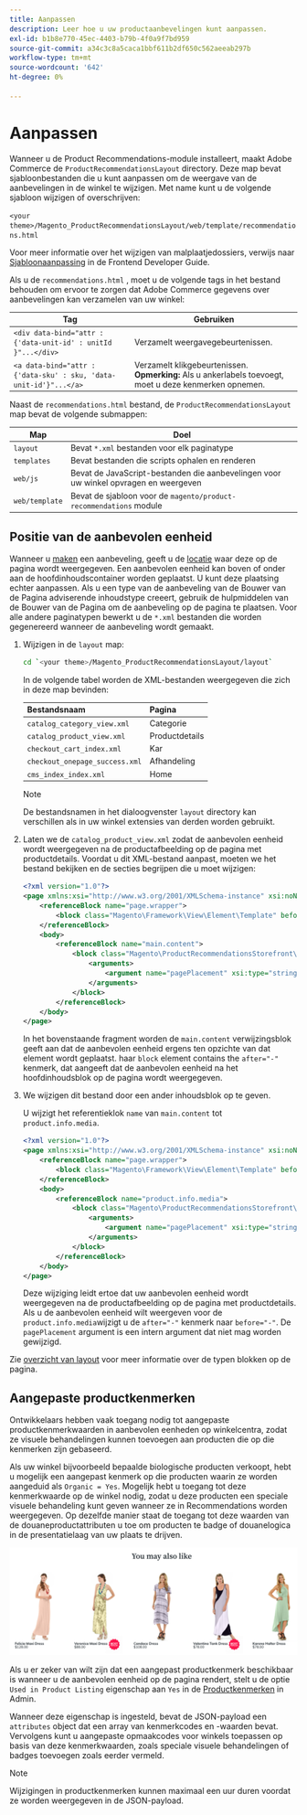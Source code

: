 ```yaml
---
title: Aanpassen
description: Leer hoe u uw productaanbevelingen kunt aanpassen.
exl-id: b1b8e770-45ec-4403-b79b-4f0a9f7bd959
source-git-commit: a34c3c8a5caca1bbf611b2df650c562aeeab297b
workflow-type: tm+mt
source-wordcount: '642'
ht-degree: 0%

---
```


# Aanpassen

Wanneer u de Product Recommendations-module installeert, maakt Adobe Commerce de `ProductRecommendationsLayout` directory. Deze map bevat sjabloonbestanden die u kunt aanpassen om de weergave van de aanbevelingen in de winkel te wijzigen. Met name kunt u de volgende sjabloon wijzigen of overschrijven:

`<your theme>/Magento_ProductRecommendationsLayout/web/template/recommendations.html`

Voor meer informatie over het wijzigen van malplaatjedossiers, verwijs naar [Sjabloonaanpassing](https://developer.adobe.com/commerce/frontend-core/guide/templates/walkthrough/) in de Frontend Developer Guide.

Als u de `recommendations.html` , moet u de volgende tags in het bestand behouden om ervoor te zorgen dat Adobe Commerce gegevens over aanbevelingen kan verzamelen van uw winkel:

| Tag | Gebruiken |
|---|---|
| `<div data-bind="attr : {'data-unit-id' : unitId }"...</div>` | Verzamelt weergavegebeurtenissen. |
| `<a data-bind="attr : {'data-sku' : sku, 'data-unit-id'}"...</a>` | Verzamelt klikgebeurtenissen. <br/>**Opmerking:** Als u ankerlabels toevoegt, moet u deze kenmerken opnemen. |

Naast de `recommendations.html` bestand, de `ProductRecommendationsLayout` map bevat de volgende submappen:

| Map | Doel |
|---|---|
| `layout` | Bevat `*.xml` bestanden voor elk paginatype |
| `templates` | Bevat bestanden die scripts ophalen en renderen |
| `web/js` | Bevat de JavaScript-bestanden die aanbevelingen voor uw winkel opvragen en weergeven |
| `web/template` | Bevat de sjabloon voor de `magento/product-recommendations` module |

## Positie van de aanbevolen eenheid

Wanneer u [maken](create.md) een aanbeveling, geeft u de [locatie](placement.md) waar deze op de pagina wordt weergegeven. Een aanbevolen eenheid kan boven of onder aan de hoofdinhoudscontainer worden geplaatst. U kunt deze plaatsing echter aanpassen. Als u een type van de aanbeveling van de Bouwer van de Pagina adviserende inhoudstype creeert, gebruik de hulpmiddelen van de Bouwer van de Pagina om de aanbeveling op de pagina te plaatsen. Voor alle andere paginatypen bewerkt u de `*.xml` bestanden die worden gegenereerd wanneer de aanbeveling wordt gemaakt.

1. Wijzigen in de `layout` map:

   ```bash
   cd `<your theme>/Magento_ProductRecommendationsLayout/layout`
   ```

   In de volgende tabel worden de XML-bestanden weergegeven die zich in deze map bevinden:

   | Bestandsnaam | Pagina |
   |---|---|
   | `catalog_category_view.xml` | Categorie |
   | `catalog_product_view.xml` | Productdetails |
   | `checkout_cart_index.xml` | Kar |
   | `checkout_onepage_success.xml` | Afhandeling |
   | `cms_index_index.xml` | Home |

   >[!NOTE]
   >
   >De bestandsnamen in het dialoogvenster `layout` directory kan verschillen als in uw winkel extensies van derden worden gebruikt.

1. Laten we de `catalog_product_view.xml` zodat de aanbevolen eenheid wordt weergegeven na de productafbeelding op de pagina met productdetails. Voordat u dit XML-bestand aanpast, moeten we het bestand bekijken en de secties begrijpen die u moet wijzigen:

   ```xml
   <?xml version="1.0"?>
   <page xmlns:xsi="http://www.w3.org/2001/XMLSchema-instance" xsi:noNamespaceSchemaLocation="urn:magento:framework:View/Layout/etc/page_configuration.xsd">
       <referenceBlock name="page.wrapper">
           <block class="Magento\Framework\View\Element\Template" before="-" name="product_recommendations_fetcher" template="Magento_ProductRecommendationsStorefront::fetcher.phtml" />
       </referenceBlock>
       <body>
           <referenceBlock name="main.content">
               <block class="Magento\ProductRecommendationsStorefront\Block\Renderer" after="-" name="product_recommendations_product_below_content" template="Magento_ProductRecommendationsStorefront::renderer.phtml">
                   <arguments>
                       <argument name="pagePlacement" xsi:type="string">below-main-content</argument>
                   </arguments>
               </block>
           </referenceBlock>
       </body>
   </page>
   ```

   In het bovenstaande fragment worden de `main.content` verwijzingsblok geeft aan dat de aanbevolen eenheid ergens ten opzichte van dat element wordt geplaatst. haar `block` element contains the `after="-"` kenmerk, dat aangeeft dat de aanbevolen eenheid na het hoofdinhoudsblok op de pagina wordt weergegeven.

1. We wijzigen dit bestand door een ander inhoudsblok op te geven.

   U wijzigt het referentieklok `name` van `main.content` tot `product.info.media`.

   ```xml
   <?xml version="1.0"?>
   <page xmlns:xsi="http://www.w3.org/2001/XMLSchema-instance" xsi:noNamespaceSchemaLocation="urn:magento:framework:View/Layout/etc/page_configuration.xsd">
       <referenceBlock name="page.wrapper">
           <block class="Magento\Framework\View\Element\Template" before="-" name="product_recommendations_fetcher" template="Magento_ProductRecommendationsStorefront::fetcher.phtml" />
       </referenceBlock>
       <body>
           <referenceBlock name="product.info.media">
               <block class="Magento\ProductRecommendationsStorefront\Block\Renderer" after="-" name="product_recommendations_product_below_content" template="Magento_ProductRecommendationsStorefront::renderer.phtml">
                   <arguments>
                       <argument name="pagePlacement" xsi:type="string">below-main-content</argument>
                   </arguments>
               </block>
           </referenceBlock>
       </body>
   </page>
   ```

   Deze wijziging leidt ertoe dat uw aanbevolen eenheid wordt weergegeven na de productafbeelding op de pagina met productdetails. Als u de aanbevolen eenheid wilt weergeven voor de `product.info.media`wijzigt u de `after="-"` kenmerk naar `before="-"`. De `pagePlacement` argument is een intern argument dat niet mag worden gewijzigd.

Zie [overzicht van layout](https://developer.adobe.com/commerce/frontend-core/guide/layouts/) voor meer informatie over de typen blokken op de pagina.

## Aangepaste productkenmerken

Ontwikkelaars hebben vaak toegang nodig tot aangepaste productkenmerkwaarden in aanbevolen eenheden op winkelcentra, zodat ze visuele behandelingen kunnen toevoegen aan producten die op die kenmerken zijn gebaseerd.

Als uw winkel bijvoorbeeld bepaalde biologische producten verkoopt, hebt u mogelijk een aangepast kenmerk op die producten waarin ze worden aangeduid als `Organic = Yes`. Mogelijk hebt u toegang tot deze kenmerkwaarde op de winkel nodig, zodat u deze producten een speciale visuele behandeling kunt geven wanneer ze in Recommendations worden weergegeven. Op dezelfde manier staat de toegang tot deze waarden van de douaneproductattributen u toe om producten te badge of douanelogica in de presentatielaag van uw plaats te drijven.

![Badge toevoegen](assets/unit-custom.png)

Als u er zeker van wilt zijn dat een aangepast productkenmerk beschikbaar is wanneer u de aanbevolen eenheid op de pagina rendert, stelt u de optie `Used in Product Listing` eigenschap aan `Yes` in de [Productkenmerken](https://experienceleague.adobe.com/docs/commerce-admin/catalog/product-attributes/create/attribute-product-create.html) in Admin.

Wanneer deze eigenschap is ingesteld, bevat de JSON-payload een `attributes` object dat een array van kenmerkcodes en -waarden bevat. Vervolgens kunt u aangepaste opmaakcodes voor winkels toepassen op basis van deze kenmerkwaarden, zoals speciale visuele behandelingen of badges toevoegen zoals eerder vermeld.

>[!NOTE]
>
>Wijzigingen in productkenmerken kunnen maximaal een uur duren voordat ze worden weergegeven in de JSON-payload.
